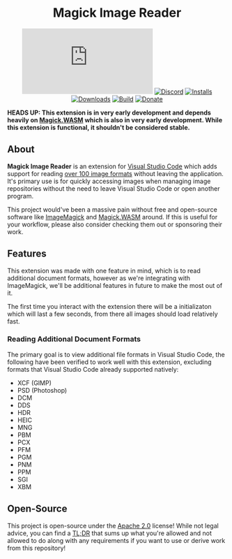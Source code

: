 <div align="center">

# Magick Image Reader
[![Matrix]][matrix-community] [![Discord]][discord-guild] [![Installs]][vscode-market-link] [![Downloads]][vscode-market-link] [![Build]][gitlab] [![Donate]][elypia-donate]
</div>

**HEADS UP: This extension is in very early development and depends heavily on [Magick.WASM](https://github.com/dlemstra/Magick.WASM) which is also in very early development. While this extension is functional, it shouldn't be considered stable.**

## About
**Magick Image Reader** is an extension for [Visual Studio Code](https://code.visualstudio.com/)
which adds support for reading [over 100 image formats](https://imagemagick.org/script/formats.php)
without leaving the application. It's primary use is for quickly accessing images when managing image
repositories without the need to leave Visual Studio Code or open another program.

This project would've been a massive pain without free and open-source software
like [ImageMagick](https://imagemagick.org/) and [Magick.WASM](https://github.com/dlemstra/Magick.WASM) around.
If this is useful for your workflow, please also consider checking them out or sponsoring their work.

## Features
This extension was made with one feature in mind, which is to read
additional document formats, however as we're integrating with
ImageMagick, we'll be additional features in future to make the most out of it.

The first time you interact with the extension there will be a initializaton
which will last a few seconds, from there all images should load relatively fast.

### Reading Additional Document Formats
The primary goal is to view additional file formats in Visual Studio Code,
the following have been verified to work well with this extension, excluding
formats that Visual Studio Code already supported natively:
* XCF (GIMP)
* PSD (Photoshop)
* DCM
* DDS
* HDR
* HEIC
* MNG
* PBM
* PCX
* PFM
* PGM
* PNM
* PPM
* SGI
* XBM

<!--
### Layer Tree View [Not Implemented]
Simiarly to the **NPM Scripts** or **Outline** panels on the side
of Visual Studio Code, one can view a **Layers** tree-view which will
list all nodes in a layered document such as `ORA` or `PSD`, including
groups and layers.
-->

<!--
### File Format Conversion [Not Implemented]
Through the UI, one can right-click an image file supported by this extension
or execute a command to convert the image to another format.
-->

<!--
### Basic Graphics Manipulation [Not Implemented]
This extension **by no means** is intended to be a replacement for a real
graphics design tool such as GIMP, however basic support is provided for resizing
and transforming images, or selections of images.
Some tools may be available through the UI, while others will be visible
in the editor when you open an image.
-->

## Open-Source
This project is open-source under the [Apache 2.0] license!
While not legal advice, you can find a [TL;DR] that sums up what
you're allowed and not allowed to do along with any requirements if you
want to use or derive work from this repository!

[matrix-community]: https://matrix.to/#/+elypia:matrix.org "Matrix Invite"
[discord-guild]: https://discord.com/invite/hprGMaM "Discord Invite"
[vscode-market-link]: https://marketplace.visualstudio.com/items?itemName=elypia.magick-image-reader
[gitlab]: https://gitlab.com/Elypia/magick-image-reader/commits/master "Repository on GitLab"
[elypia-donate]: https://elypia.org/donate "Donate to Elypia"
[Apache 2.0]: https://www.apache.org/licenses/LICENSE-2.0 "Apache 2.0 License"
[TL;DR]: https://tldrlegal.com/license/apache-license-2.0-(apache-2.0) "TL;DR of Apache 2.0"

[Matrix]: https://img.shields.io/matrix/elypia:matrix.org?logo=matrix "Matrix Shield"
[Discord]: https://discord.com/api/guilds/184657525990359041/widget.png "Discord Shield"
[Installs]: https://img.shields.io/visual-studio-marketplace/i/elypia.magick-image-reader?color=%23007ACC&logo=visual%20studio%20code "Visual Studio Code Marketplace"
[Downloads]: https://img.shields.io/visual-studio-marketplace/d/elypia.magick-image-reader?color=%23007ACC&logo=visual%20studio%20code
[Build]: https://gitlab.com/Elypia/magick-image-reader/badges/master/pipeline.svg "GitLab Build Shield"
[Donate]: https://img.shields.io/badge/elypia-donate-blueviolet "Donate Shield"
